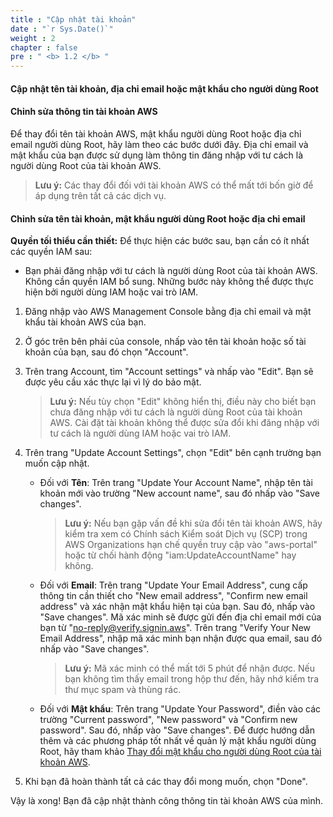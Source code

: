 ```yaml
---
title : "Cập nhật tài khoản"
date : "`r Sys.Date()`"
weight : 2
chapter : false
pre : " <b> 1.2 </b> "
---
```


#### Cập nhật tên tài khoản, địa chỉ email hoặc mật khẩu cho người dùng Root

#### Chỉnh sửa thông tin tài khoản AWS

Để thay đổi tên tài khoản AWS, mật khẩu người dùng Root hoặc địa chỉ email người dùng Root, hãy làm theo các bước dưới đây. Địa chỉ email và mật khẩu của bạn được sử dụng làm thông tin đăng nhập với tư cách là người dùng Root của tài khoản AWS.

> **Lưu ý:** Các thay đổi đối với tài khoản AWS có thể mất tới bốn giờ để áp dụng trên tất cả các dịch vụ.

#### Chỉnh sửa tên tài khoản, mật khẩu người dùng Root hoặc địa chỉ email

**Quyền tối thiểu cần thiết:**
Để thực hiện các bước sau, bạn cần có ít nhất các quyền IAM sau:

- Bạn phải đăng nhập với tư cách là người dùng Root của tài khoản AWS. Không cần quyền IAM bổ sung. Những bước này không thể được thực hiện bởi người dùng IAM hoặc vai trò IAM.

1. Đăng nhập vào AWS Management Console bằng địa chỉ email và mật khẩu tài khoản AWS của bạn.

2. Ở góc trên bên phải của console, nhấp vào tên tài khoản hoặc số tài khoản của bạn, sau đó chọn "Account".

3. Trên trang Account, tìm "Account settings" và nhấp vào "Edit". Bạn sẽ được yêu cầu xác thực lại vì lý do bảo mật.

   > **Lưu ý:** Nếu tùy chọn "Edit" không hiển thị, điều này cho biết bạn chưa đăng nhập với tư cách là người dùng Root của tài khoản AWS. Cài đặt tài khoản không thể được sửa đổi khi đăng nhập với tư cách là người dùng IAM hoặc vai trò IAM.

4. Trên trang "Update Account Settings", chọn "Edit" bên cạnh trường bạn muốn cập nhật.

   - Đối với **Tên**: Trên trang "Update Your Account Name", nhập tên tài khoản mới vào trường "New account name", sau đó nhấp vào "Save changes".

     > **Lưu ý:** Nếu bạn gặp vấn đề khi sửa đổi tên tài khoản AWS, hãy kiểm tra xem có Chính sách Kiểm soát Dịch vụ (SCP) trong AWS Organizations hạn chế quyền truy cập vào "aws-portal" hoặc từ chối hành động "iam:UpdateAccountName" hay không.

   - Đối với **Email**: Trên trang "Update Your Email Address", cung cấp thông tin cần thiết cho "New email address", "Confirm new email address" và xác nhận mật khẩu hiện tại của bạn. Sau đó, nhấp vào "Save changes". Mã xác minh sẽ được gửi đến địa chỉ email mới của bạn từ "no-reply@verify.signin.aws". Trên trang "Verify Your New Email Address", nhập mã xác minh bạn nhận được qua email, sau đó nhấp vào "Save changes".

     > **Lưu ý:** Mã xác minh có thể mất tới 5 phút để nhận được. Nếu bạn không tìm thấy email trong hộp thư đến, hãy nhớ kiểm tra thư mục spam và thùng rác.

   - Đối với **Mật khẩu**: Trên trang "Update Your Password", điền vào các trường "Current password", "New password" và "Confirm new password". Sau đó, nhấp vào "Save changes". Để được hướng dẫn thêm và các phương pháp tốt nhất về quản lý mật khẩu người dùng Root, hãy tham khảo [Thay đổi mật khẩu cho người dùng Root của tài khoản AWS](link-to-documentation).

5. Khi bạn đã hoàn thành tất cả các thay đổi mong muốn, chọn "Done".

Vậy là xong! Bạn đã cập nhật thành công thông tin tài khoản AWS của mình.